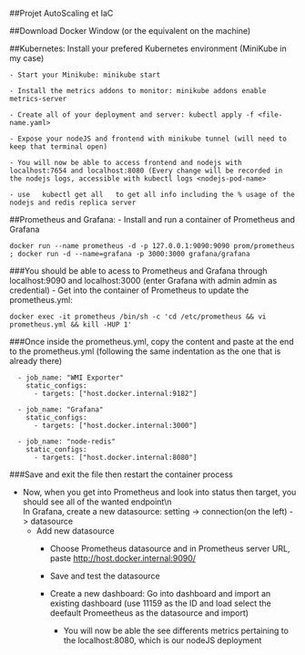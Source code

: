 ##Projet AutoScaling et IaC

##Download Docker Window (or the equivalent on the machine)

##Kubernetes: Install your prefered Kubernetes environment (MiniKube in my case)

    - Start your Minikube: minikube start
    
    - Install the metrics addons to monitor: minikube addons enable metrics-server
    
    - Create all of your deployment and server: kubectl apply -f <file-name.yaml>
    
    - Expose your nodeJS and frontend with minikube tunnel (will need to keep that terminal open)
    
    - You will now be able to access frontend and nodejs with localhost:7654 and localhost:8080 (Every change will be recorded in the nodejs logs, accessible with kubectl logs <nodejs-pod-name>
    
    - use   kubectl get all   to get all info including the % usage of the nodejs and redis replica server

##Prometheus and Grafana: 
    - Install and run a container of Prometheus and Grafana 
    
    docker run --name prometheus -d -p 127.0.0.1:9090:9090 prom/prometheus ; docker run -d --name=grafana -p 3000:3000 grafana/grafana

###You should be able to acess to Prometheus and Grafana through localhost:9090 and localhost:3000 (enter Grafana with admin admin as credential)
    - Get into the container of Prometheus to update the prometheus.yml: 
    
    docker exec -it prometheus /bin/sh -c 'cd /etc/prometheus && vi prometheus.yml && kill -HUP 1' 
        
###Once inside the prometheus.yml, copy the content and paste at the end to the prometheus.yml (following the same indentation as the one that is already there)

      - job_name: "WMI Exporter"
        static_configs:
          - targets: ["host.docker.internal:9182"]
    
      - job_name: "Grafana"
        static_configs:
          - targets: ["host.docker.internal:3000"]
    
      - job_name: "node-redis"
        static_configs:
          - targets: ["host.docker.internal:8080"]

###Save and exit the file then restart the container process

- Now, when you get into Prometheus and look into status then target, you should see all of the wanted endpoint\n        
In Grafana, create a new datasource: setting -> connection(on the left) -> datasource
  - Add new datasource
    - Choose Prometheus datasource and in Prometheus server URL, paste http://host.docker.internal:9090/
    - Save and test the datasource
        
    - Create a new dashboard: Go into dashboard and import an existing dashboard (use 11159 as the ID and load select the deefault Promeetheus as the datasource and import)
      - You will now be able the see differents metrics pertaining to the localhost:8080, which is our nodeJS deployment    



